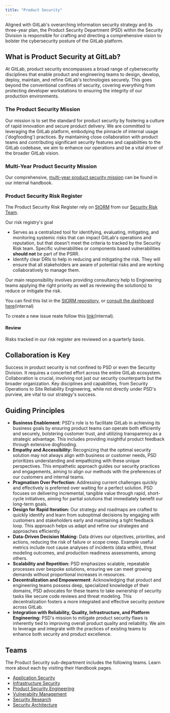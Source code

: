 ```yaml
---
title: "Product Security"
---
```


Aligned with GitLab's overarching information security strategy and its three-year plan, the Product Security Department (PSD) within the Security Division is responsible for crafting and directing a comprehensive vision to bolster the cybersecurity posture of the GitLab platform.

## What is Product Security at GitLab?

At GitLab, product security encompasses a broad range of cybersecurity disciplines that enable product and engineering teams to design, develop, deploy, maintain, and refine GitLab's technologies securely. This goes beyond the conventional confines of security, covering everything from protecting developer workstations to ensuring the integrity of our production environments.

### The Product Security Mission

Our mission is to set the standard for product security by fostering a culture of rapid innovation and secure product delivery. We are committed to leveraging the GitLab platform, embodying the pinnacle of internal usage ('dogfooding') practices. By maintaining close collaboration with product teams and contributing significant security features and capabilities to the GitLab codebase, we aim to enhance our operations and be a vital driver of the broader GitLab vision.

### Multi-Year Product Security Mission

Our comprehensive, [multi-year product security mission](https://internal.gitlab.com/handbook/security/product_security/product_security_strategy/) can be found in our internal handbook.

### Product Security Risk Register

The Product Security Risk Register rely on [StORM](https://handbook.gitlab.com/handbook/security/security-assurance/security-risk/storm-program/) from our [Security Risk Team](https://handbook.gitlab.com/handbook/security/security-assurance/security-risk/).

Our risk registry's goal

- Serves as a centralized tool for identifying, evaluating, mitigating, and monitoring systemic risks that can impact GitLab's operations and reputation, but that doesn't meet the criteria to tracked by the Security Risk team. Specific vulnerabilities or components based vulnerabilities **should not** be part of the PSRR.
- Identify clear DRIs to help in reducing and mitigating the risk. They will ensure that all stakeholders are aware of potential risks and are working collaboratively to manage them.

Our main responsibility involves providing consultancy help to Engineering teams applying the right priority as well as reviewing the solution(s) to reduce or mitigate the risk.

You can find this list in the [StORM repository](https://gitlab.com/gitlab-com/gl-security/security-assurance/security-risk-team/storm-risk-register/-/issues/?sort=created_date&state=opened&label_name%5B%5D=Department%3A%3AProduct%20Security&first_page_size=20), or [consult the dashboard here](https://gitlab.com/gitlab-com/gl-security/security-assurance/security-risk-team/storm-risk-register/-/boards/7816349?label_name[]=Department%3A%3AProduct%20Security)(internal)

To create a new issue reate follow this [link](https://gitlab.com/gitlab-com/gl-security/security-assurance/security-risk-team/storm-risk-register/-/issues/new?issuable_template=ProdSec%20StORM%20Risk%20Template)(internal).

#### Review

Risks tracked in our risk register are reviewed on a quarterly basis.

## Collaboration is Key

Success in product security is not confined to PSD or even the Security Division. It requires a concerted effort across the entire GitLab ecosystem. Collaboration is crucial, involving not just our security counterparts but the broader organization. Key disciplines and capabilities, from Security Operations to Site Reliability Engineering, while not directly under PSD's purview, are vital to our strategy's success.

## Guiding Principles

- **Business Enablement**: PSD's role is to facilitate GitLab in achieving its business goals by ensuring product teams can operate both efficiently and securely, bolstering customer trust, and utilizing transparency as a strategic advantage. This includes providing insightful product feedback through extensive dogfooding.
- **Empathy and Accessibility:** Recognizing that the optimal security solution may not always align with business or customer needs, PSD prioritizes understanding and empathizing with these unique perspectives. This empathetic approach guides our security practices and engagements, aiming to align our methods with the preferences of our customers and internal teams.
- **Pragmatism Over Perfection:** Addressing current challenges quickly and effectively is preferred over waiting for a perfect solution. PSD focuses on delivering incremental, tangible value through rapid, short-cycle initiatives, aiming for partial solutions that immediately benefit our long-term goals.
- **Design for Rapid Iteration:** Our strategy and roadmaps are crafted to quickly identify and learn from suboptimal decisions by engaging with customers and stakeholders early and maintaining a tight feedback loop. This approach helps us adapt and refine our strategies and approaches efficiently.
- **Data-Driven Decision Making:** Data drives our objectives, priorities, and actions, reducing the risk of failure or scope creep. Example useful metrics include root cause analyses of incidents (data within), threat modeling outcomes, and production readiness assessments, among others.
- **Scalability and Repetition:** PSD emphasizes scalable, repeatable processes over bespoke solutions, ensuring we can meet growing demands without proportional increases in resources.
- **Decentralization and Empowerment**: Acknowledging that product and engineering teams possess deep, specialized knowledge of their domains, PSD advocates for these teams to take ownership of security tasks like secure code reviews and threat modeling. This decentralization fosters a more integrated and effective security posture across GitLab.
- **Integration with Reliability, Quality, Infrastructure, and Platform Engineering:** PSD's mission to mitigate product security flaws is inherently tied to improving overall product quality and reliability. We aim to leverage and integrate with the practices of existing teams to enhance both security and product excellence.

## Teams

The Product Security sub-department includes the following teams. Learn more about each by visiting their Handbook pages.

- [Application Security](application-security/)
- [Infrastructure Security](infrastructure-security/)
- [Product Security Engineering](product-security-engineering/)
- [Vulnerabiity Management](vulnerability-management/)
- [Security Research](security-research/)
- [Security Architecture](architecture/)
